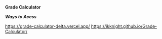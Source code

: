 **Grade Calculator**

***Ways to Acess***

https://grade-calculator-delta.vercel.app/
https://ikknight.github.io/Grade-Calculator/
